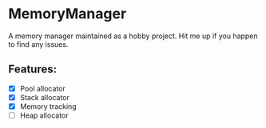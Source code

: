 # MemoryManager

A memory manager maintained as a hobby project. Hit me up if you happen to find any issues.

## Features:
- [x] Pool allocator
- [x] Stack allocator
- [x] Memory tracking
- [ ] Heap allocator
